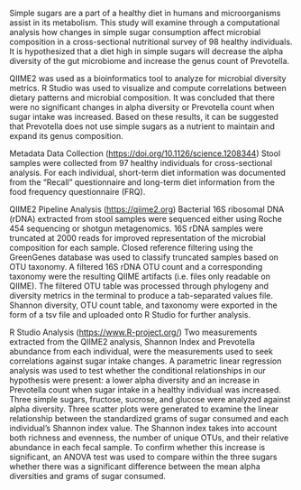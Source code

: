 Simple sugars are a part of a healthy diet in humans and microorganisms assist in its metabolism. This study will examine through a computational analysis how changes in simple sugar consumption affect microbial composition in a cross-sectional nutritional survey of 98 healthy individuals. It is hypothesized that a diet high in simple sugars will decrease the alpha diversity of the gut microbiome and increase the genus count of Prevotella. 

QIIME2 was used as a bioinformatics tool to analyze for microbial diversity metrics. R Studio was used to visualize and compute correlations between dietary patterns and microbial composition. It was concluded that there were no significant changes in alpha diversity or Prevotella count when sugar intake was increased. Based on these results, it can be suggested that Prevotella does not use simple sugars as a nutrient to maintain and expand its genus composition. 


Metadata Data Collection (https://doi.org/10.1126/science.1208344)
Stool samples were collected from 97 healthy individuals for cross-sectional analysis. For each individual, short-term diet information was documented from the “Recall” questionnaire 
and long-term diet information from the food frequency questionnaire (FRQ).

QIIME2 Pipeline Analysis (https://qiime2.org)
Bacterial 16S ribosomal DNA (rDNA) extracted from stool samples were sequenced either using Roche 454 sequencing or shotgun metagenomics.
16S rDNA samples were truncated at 2000 reads for improved representation of the microbial composition for each sample. 
Closed reference filtering using the GreenGenes database was used to classify truncated samples based on OTU taxonomy. 
A filtered 16S rDNA OTU count and a corresponding taxonomy were the resulting QIIME artifacts (i.e. files only readable on QIIME). 
The filtered OTU table was processed through phylogeny and diversity metrics in the terminal to produce a tab-separated values file. 
Shannon diversity, OTU count table, and taxonomy were exported in the form of a tsv file and uploaded onto R Studio for further analysis.

R Studio Analysis (https://www.R-project.org/)
Two measurements extracted from the QIIME2 analysis, Shannon Index and Prevotella abundance from each individual, were the measurements used to seek correlations against sugar intake changes. 
A parametric linear regression analysis was used to test whether the conditional relationships in our hypothesis were present: a lower alpha diversity and an increase in Prevotella count when sugar intake in a healthy individual was increased. 
Three simple sugars, fructose, sucrose, and glucose were analyzed against alpha diversity. 
Three scatter plots were generated to examine the linear relationship between the standardized grams of sugar consumed and each individual’s Shannon index value. 
The Shannon index takes into account both richness and evenness, the number of unique OTUs, and their relative abundance in each fecal sample. 
To confirm whether this increase is significant, an ANOVA test was used to compare within the three sugars whether there was a significant difference between the mean alpha diversities and grams of sugar consumed.


